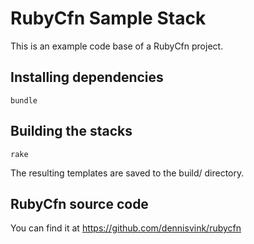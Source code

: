 # RubyCfn Sample Stack

This is an example code base of a RubyCfn project.

## Installing dependencies

`bundle`

## Building the stacks

`rake`

The resulting templates are saved to the build/ directory.

## RubyCfn source code

You can find it at https://github.com/dennisvink/rubycfn
